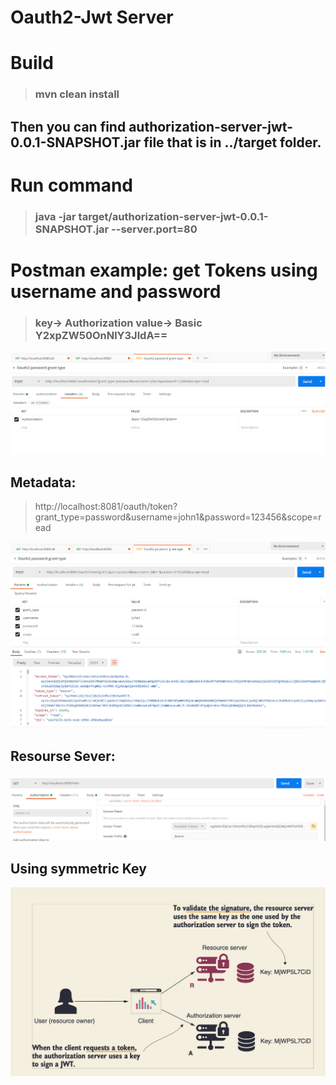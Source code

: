 ﻿# Oauth2-Jwt Server
 
# Build 
> ### mvn clean install
## Then you can find authorization-server-jwt-0.0.1-SNAPSHOT.jar file that is in ../target folder.

# Run command
> ### java -jar target/authorization-server-jwt-0.0.1-SNAPSHOT.jar --server.port=80 

# Postman example: get Tokens using username and password
> ### key-> Authorization value-> Basic Y2xpZW50OnNlY3JldA==
![alt text](https://github.com/Crouching-Tiger-Hidden-Dragon/Authorization-Server-JWT/blob/master/images/add-header.png?raw=true)

## Metadata: 
> http://localhost:8081/oauth/token?grant_type=password&username=john1&password=123456&scope=read

![alt text](https://github.com/Crouching-Tiger-Hidden-Dragon/Authorization-Server-JWT/blob/master/images/postman-Oauth-authenticate-demo.png?raw=true)

## Resourse Sever: 

![alt text](https://github.com/Crouching-Tiger-Hidden-Dragon/Authorization-Server-JWT/blob/master/images/Resource-server.png?raw=true)

## Using symmetric Key 
![alt text](https://github.com/Crouching-Tiger-Hidden-Dragon/Authorization-Server-JWT/blob/master/images/Oauth2-symmetric-key.png?raw=true)
